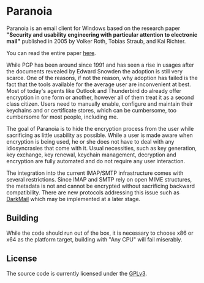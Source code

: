 # Paranoia

Paranoia is an email client for Windows based on the research paper **"Security and usability engineering with particular attention to electronic mail"** published in 
2005 by Volker Roth, Tobias Straub, and Kai Richter.

You can read the entire paper [here](http://www.volkerroth.com/download/Roth2005c.pdf).

While PGP has been around since 1991 and has seen a rise in usages after the documents revealed by Edward Snowden the adoption is still very scarce.
One of the reasons, if not the reason, why adoption has failed is the fact that the tools available for the average user are inconvenient at best.
Most of today's agents like Outlook and Thunderbird do already offer encryption in one form or another, however all of them treat it as a second class citizen.
Users need to manually enable, configure and maintain their keychains and or certificate stores, which can be cumbersome, too cumbersome for most people, including me.

The goal of Paranoia is to hide the encryption process from the user while sacrificing as little usability as possible.
While a user is made aware when encryption is being used, he or she does not have to deal with any idiosyncrasies that come with it.
Usual necessities, such as key generation, key exchange, key renewal, keychain management, decryption and encryption are fully automated and do not require any user interaction.

The integration into the current IMAP/SMTP infrastructure comes with several restrictions.
Since IMAP and SMTP rely on open MIME structures, the metadata is not and cannot be encrypted without sacrificing backward compatibility.
There are new protocols addressing this issue such as [DarkMail](https://darkmail.info/) which may be implemented at a later stage.

## Building

While the code should run out of the box, it is necessary to choose x86 or x64 as the platform target, building with "Any CPU" will fail miserably.

## License

The source code is currently licensed under the [GPLv3](http://www.gnu.org/licenses/gpl.html).
